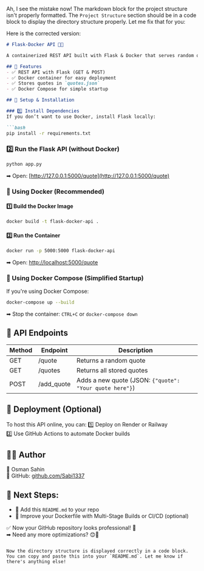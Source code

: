 Ah, I see the mistake now! The markdown block for the project structure isn't properly formatted. The `Project Structure` section should be in a code block to display the directory structure properly. Let me fix that for you:

Here is the corrected version:

```markdown
# Flask-Docker API 🐳🚀

A containerized REST API built with Flask & Docker that serves random quotes.

## 📌 Features
- ✅ REST API with Flask (GET & POST)
- ✅ Docker container for easy deployment
- ✅ Stores quotes in `quotes.json`
- ✅ Docker Compose for simple startup

## 🚀 Setup & Installation

### 1️⃣ Install Dependencies
If you don’t want to use Docker, install Flask locally:

```bash
pip install -r requirements.txt
```

### 2️⃣ Run the Flask API (without Docker)

```bash
python app.py
```

➡ Open: [http://127.0.0.1:5000/quote](http://127.0.0.1:5000/quote)

### 🐳 Using Docker (Recommended)

#### 1️⃣ Build the Docker Image

```bash
docker build -t flask-docker-api .
```

#### 2️⃣ Run the Container

```bash
docker run -p 5000:5000 flask-docker-api
```

➡ Open: [http://localhost:5000/quote](http://localhost:5000/quote)

### 🐙 Using Docker Compose (Simplified Startup)

If you're using Docker Compose:

```bash
docker-compose up --build
```

➡ Stop the container: `CTRL+C` or `docker-compose down`

## 📡 API Endpoints

| Method | Endpoint        | Description                                       |
|--------|-----------------|---------------------------------------------------|
| GET    | /quote          | Returns a random quote                           |
| GET    | /quotes         | Returns all stored quotes                        |
| POST   | /add_quote      | Adds a new quote (JSON: `{"quote": "Your quote here"}`) |

## 📡 Deployment (Optional)
To host this API online, you can:
1️⃣ Deploy on Render or Railway  
2️⃣ Use GitHub Actions to automate Docker builds

## 👨‍💻 Author
📌 Osman Sahin  
🔗 GitHub: [github.com/Sabi1337](https://github.com/Sabi1337)

## 🚀 Next Steps:
- 📌 Add this `README.md` to your repo
- 📌 Improve your Dockerfile with Multi-Stage Builds or CI/CD (optional)

✅ Now your GitHub repository looks professional! 🎉  
➡ Need any more optimizations? 😊🚀
```

Now the directory structure is displayed correctly in a code block. You can copy and paste this into your `README.md`. Let me know if there's anything else!
